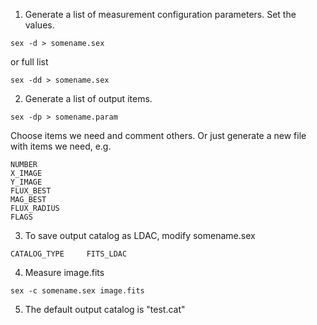 1. Generate a list of measurement configuration parameters. Set the values.
```
sex -d > somename.sex
```
or full list
```
sex -dd > somename.sex
```

2. Generate a list of output items. 
```
sex -dp > somename.param
```
Choose items we need and comment others. Or just generate a new file with items we need, e.g. 
```
NUMBER                                                                                                                         
X_IMAGE
Y_IMAGE
FLUX_BEST
MAG_BEST
FLUX_RADIUS
FLAGS
```

3. To save output catalog as LDAC, modify somename.sex
```
CATALOG_TYPE     FITS_LDAC
```

4. Measure image.fits
```
sex -c somename.sex image.fits
```

5. The default output catalog is "test.cat"
